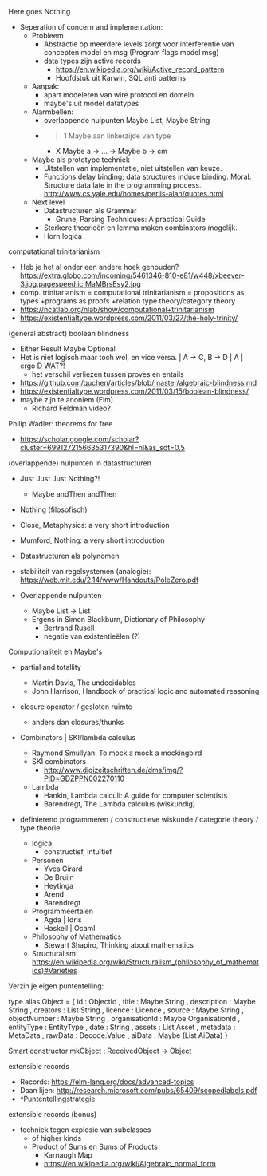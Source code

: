 Here goes Nothing

- Seperation of concern and implementation:
  - Probleem
     - Abstractie op meerdere levels zorgt voor interferentie van concepten model en msg (Program flags model msg)
     - data types zijn active records
       - https://en.wikipedia.org/wiki/Active_record_pattern
       - Hoofdstuk uit Karwin, SQL anti patterns
  - Aanpak:
    - apart modeleren van wire protocol en domein
    - maybe's uit model datatypes
  - Alarmbellen:
    - overlappende nulpunten Maybe List, Maybe String
    - >1 Maybe aan linkerzijde van type
      - X  Maybe a -> ... -> Maybe b -> cm
  - Maybe als prototype techniek
    - Uitstellen van implementatie, niet uitstellen van keuze.
    - Functions delay binding; data structures induce binding. Moral: Structure data late in the programming process. http://www.cs.yale.edu/homes/perlis-alan/quotes.html
  - Next level
    - Datastructuren als Grammar
      - Grune, Parsing Techniques: A practical Guide
    - Sterkere theorieën en lemma maken combinators mogelijk.
    - Horn logica

computational trinitarianism
 - Heb je het al onder een andere hoek gehouden? https://extra.globo.com/incoming/5461346-810-e81/w448/xbeever-3.jpg.pagespeed.ic.MaMBrsEsy2.jpg
 - comp. trinitarianism = computational trinitarianism = propositions as types +programs as proofs +relation type theory/category theory
 - https://ncatlab.org/nlab/show/computational+trinitarianism
 - https://existentialtype.wordpress.com/2011/03/27/the-holy-trinity/

(general abstract) boolean blindness
- Either Result Maybe Optional
- Het is niet logisch maar toch wel, en vice versa.
    | A -> C, B -> D
    | A
    | ergo D
    WAT?!
  - het verschil verliezen tussen proves en entails
- https://github.com/quchen/articles/blob/master/algebraic-blindness.md
- https://existentialtype.wordpress.com/2011/03/15/boolean-blindness/
- maybe zijn te anoniem (Elm)
  - Richard Feldman video?

Philip Wadler: theorems for free
- https://scholar.google.com/scholar?cluster=6991272156635317390&hl=nl&as_sdt=0,5

(overlappende) nulpunten in datastructuren
- Just Just Just Nothing?! 
  - Maybe andThen andThen

- Nothing (filosofisch)
 - Close, Metaphysics: a very short introduction
 - Mumford, Nothing: a very short introduction
- Datastructuren als polynomen
 - stabiliteit van regelsystemen (analogie): https://web.mit.edu/2.14/www/Handouts/PoleZero.pdf
- Overlappende nulpunten
  - Maybe List -> List
  - Ergens in Simon Blackburn, Dictionary of Philosophy
    - Bertrand Rusell
    - negatie van existentieëlen (?)

Computionaliteit en Maybe's
  - partial and totallity
    - Martin Davis, The undecidables
    - John Harrison, Handbook of practical logic and automated reasoning
  - closure operator / gesloten ruimte
    - anders dan closures/thunks

- Combinators | SKI/lambda calculus
  * Raymond Smullyan: To mock a mock a mockingbird
  - SKI combinators
    - http://www.digizeitschriften.de/dms/img/?PID=GDZPPN002270110
  - Lambda
    - Hankin, Lambda calculi: A guide for computer scientists
    - Barendregt, The Lambda calculus (wiskundig)


- definierend programmeren / constructieve wiskunde / categorie theory / type theorie
  - logica
    - constructief, intuïtief
  - Personen
    - Yves Girard
    - De Bruijn
    - Heytinga
    - Arend
    - Barendregt
  - Programmeertalen
     - Agda | Idris
     - Haskell | Ocaml
  - Philosophy of Mathematics
    - Stewart Shapiro, Thinking about mathematics
  * Structuralism:
    https://en.wikipedia.org/wiki/Structuralism_(philosophy_of_mathematics)#Varieties



Verzin je eigen puntentelling:

type alias Object =
    { id : ObjectId
    , title : Maybe String
    , description : Maybe String
    , creators : List String
    , licence : Licence
    , source : Maybe String
    , objectNumber : Maybe String
    , organisationId : Maybe OrganisationId
    , entityType : EntityType
    , date : String
    , assets : List Asset
    , metadata : MetaData
    , rawData : Decode.Value
    , aiData : Maybe (List AiData)
    }

Smart constructor
mkObject : ReceivedObject -> Object


extensible records
 - Records: https://elm-lang.org/docs/advanced-topics
 - Daan lijen: http://research.microsoft.com/pubs/65409/scopedlabels.pdf
 - ^Puntentellingstrategie

extensible records (bonus)
 - techniek tegen explosie van subclasses
   - of higher kinds
   - Product of Sums en Sums of Products
     - Karnaugh Map
     - https://en.wikipedia.org/wiki/Algebraic_normal_form
